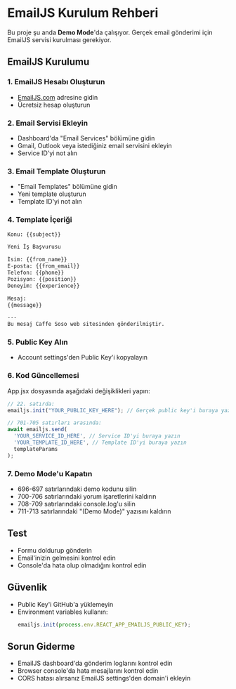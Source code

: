 # EmailJS Kurulum Rehberi

Bu proje şu anda **Demo Mode**'da çalışıyor. Gerçek email gönderimi için EmailJS servisi kurulması gerekiyor.

## EmailJS Kurulumu

### 1. EmailJS Hesabı Oluşturun
- [EmailJS.com](https://www.emailjs.com/) adresine gidin
- Ücretsiz hesap oluşturun

### 2. Email Servisi Ekleyin
- Dashboard'da "Email Services" bölümüne gidin
- Gmail, Outlook veya istediğiniz email servisini ekleyin
- Service ID'yi not alın

### 3. Email Template Oluşturun
- "Email Templates" bölümüne gidin
- Yeni template oluşturun
- Template ID'yi not alın

### 4. Template İçeriği
```html
Konu: {{subject}}

Yeni İş Başvurusu

İsim: {{from_name}}
E-posta: {{from_email}}
Telefon: {{phone}}
Pozisyon: {{position}}
Deneyim: {{experience}}

Mesaj:
{{message}}

---
Bu mesaj Caffe Soso web sitesinden gönderilmiştir.
```

### 5. Public Key Alın
- Account settings'den Public Key'i kopyalayın

### 6. Kod Güncellemesi
App.jsx dosyasında aşağıdaki değişiklikleri yapın:

```javascript
// 22. satırda:
emailjs.init("YOUR_PUBLIC_KEY_HERE"); // Gerçek public key'i buraya yazın

// 701-705 satırları arasında:
await emailjs.send(
  'YOUR_SERVICE_ID_HERE', // Service ID'yi buraya yazın
  'YOUR_TEMPLATE_ID_HERE', // Template ID'yi buraya yazın
  templateParams
);
```

### 7. Demo Mode'u Kapatın
- 696-697 satırlarındaki demo kodunu silin
- 700-706 satırlarındaki yorum işaretlerini kaldırın
- 708-709 satırlarındaki console.log'u silin
- 711-713 satırlarındaki "(Demo Mode)" yazısını kaldırın

## Test
- Formu doldurup gönderin
- Email'inizin gelmesini kontrol edin
- Console'da hata olup olmadığını kontrol edin

## Güvenlik
- Public Key'i GitHub'a yüklemeyin
- Environment variables kullanın:
  ```javascript
  emailjs.init(process.env.REACT_APP_EMAILJS_PUBLIC_KEY);
  ```

## Sorun Giderme
- EmailJS dashboard'da gönderim loglarını kontrol edin
- Browser console'da hata mesajlarını kontrol edin
- CORS hatası alırsanız EmailJS settings'den domain'i ekleyin
